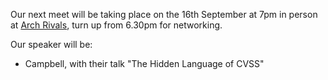 Our next meet will be taking place on the 16th September at 7pm in person at [Arch Rivals](https://g.page/Archpub), turn up from 6.30pm for networking.

Our speaker will be:

*  Campbell, with their talk "The Hidden Language of CVSS"
